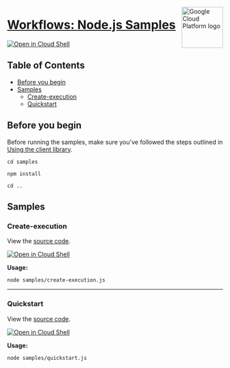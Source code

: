 [//]: # "This README.md file is auto-generated, all changes to this file will be lost."
[//]: # "To regenerate it, use `python -m synthtool`."
<img src="https://avatars2.githubusercontent.com/u/2810941?v=3&s=96" alt="Google Cloud Platform logo" title="Google Cloud Platform" align="right" height="96" width="96"/>

# [Workflows: Node.js Samples](https://github.com/googleapis/nodejs-workflows)

[![Open in Cloud Shell][shell_img]][shell_link]



## Table of Contents

* [Before you begin](#before-you-begin)
* [Samples](#samples)
  * [Create-execution](#create-execution)
  * [Quickstart](#quickstart)

## Before you begin

Before running the samples, make sure you've followed the steps outlined in
[Using the client library](https://github.com/googleapis/nodejs-workflows#using-the-client-library).

`cd samples`

`npm install`

`cd ..`

## Samples



### Create-execution

View the [source code](https://github.com/googleapis/nodejs-workflows/blob/master/samples/create-execution.js).

[![Open in Cloud Shell][shell_img]](https://console.cloud.google.com/cloudshell/open?git_repo=https://github.com/googleapis/nodejs-workflows&page=editor&open_in_editor=samples/create-execution.js,samples/README.md)

__Usage:__


`node samples/create-execution.js`


-----




### Quickstart

View the [source code](https://github.com/googleapis/nodejs-workflows/blob/master/samples/quickstart.js).

[![Open in Cloud Shell][shell_img]](https://console.cloud.google.com/cloudshell/open?git_repo=https://github.com/googleapis/nodejs-workflows&page=editor&open_in_editor=samples/quickstart.js,samples/README.md)

__Usage:__


`node samples/quickstart.js`






[shell_img]: https://gstatic.com/cloudssh/images/open-btn.png
[shell_link]: https://console.cloud.google.com/cloudshell/open?git_repo=https://github.com/googleapis/nodejs-workflows&page=editor&open_in_editor=samples/README.md
[product-docs]: https://cloud.google.com/workflows/docs/
